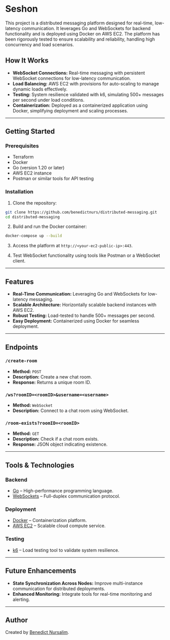 
# Seshon

This project is a distributed messaging platform designed for real-time, low-latency communication. It leverages Go and WebSockets for backend functionality and is deployed using Docker on AWS EC2. The platform has been rigorously tested to ensure scalability and reliability, handling high concurrency and load scenarios.

## How It Works

- **WebSocket Connections:** Real-time messaging with persistent WebSocket connections for low-latency communication.
- **Load Balancing:** AWS EC2 with provisions for auto-scaling to manage dynamic loads effectively.
- **Testing:** System resilience validated with k6, simulating 500+ messages per second under load conditions.
- **Containerization:** Deployed as a containerized application using Docker, simplifying deployment and scaling processes.

---

## Getting Started

### Prerequisites
- Terraform
- Docker
- Go (version 1.20 or later)
- AWS EC2 instance
- Postman or similar tools for API testing

### Installation

1. Clone the repository:

```bash
git clone https://github.com/benedictnurs/distributed-messaging.git
cd distributed-messaging
```

2. Build and run the Docker container:

```bash
docker-compose up --build
```

3. Access the platform at `http://<your-ec2-public-ip>:443`.

4. Test WebSocket functionality using tools like Postman or a WebSocket client.

---

## Features

- **Real-Time Communication:** Leveraging Go and WebSockets for low-latency messaging.
- **Scalable Architecture:** Horizontally scalable backend instances with AWS EC2.
- **Robust Testing:** Load-tested to handle 500+ messages per second.
- **Easy Deployment:** Containerized using Docker for seamless deployment.

---

## Endpoints

### `/create-room`
- **Method:** `POST`
- **Description:** Create a new chat room.
- **Response:** Returns a unique room ID.

### `/ws?roomID=<roomID>&username=<username>`
- **Method:** `WebSocket`
- **Description:** Connect to a chat room using WebSocket.

### `/room-exists?roomID=<roomID>`
- **Method:** `GET`
- **Description:** Check if a chat room exists.
- **Response:** JSON object indicating existence.

---

## Tools & Technologies

### Backend
- [Go](https://golang.org/) – High-performance programming language.
- [WebSockets](https://developer.mozilla.org/en-US/docs/Web/API/WebSockets_API) – Full-duplex communication protocol.

### Deployment
- [Docker](https://www.docker.com/) – Containerization platform.
- [AWS EC2](https://aws.amazon.com/ec2/) – Scalable cloud compute service.

### Testing
- [k6](https://k6.io/) – Load testing tool to validate system resilience.

---

## Future Enhancements

- **State Synchronization Across Nodes:** Improve multi-instance communication for distributed deployments.
- **Enhanced Monitoring:** Integrate tools for real-time monitoring and alerting.

---

## Author

Created by [Benedict Nursalim](https://www.linkedin.com/in/benedict-nursalim/).

